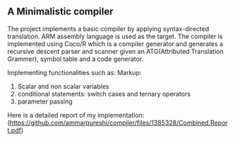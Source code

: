 ## A Minimalistic compiler ##


The project implements a basic compiler by applying syntax-directed translation. ARM assembly language is used as the target. The compiler is implemented using Coco/R which is a compiler generator and generates a recursive descent parser and scanner given an ATG(Attributed Translation Grammer), symbol table and a code generator.


Implementing functionalities such as:
Markup: 
1. Scalar and non scalar variables
2. conditional statements: switch cases and ternary operators
3. parameter passing 



Here is a detailed report of my implementation:
(https://github.com/ammarqureshi/compiler/files/1385328/Combined.Report.pdf)
